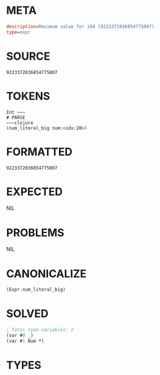 # META
~~~ini
description=Maximum value for i64 (9223372036854775807)
type=expr
~~~
# SOURCE
~~~roc
9223372036854775807
~~~
# TOKENS
~~~text
Int ~~~
# PARSE
~~~clojure
(num_literal_big num:<idx:20>)
~~~
# FORMATTED
~~~roc
9223372036854775807
~~~
# EXPECTED
NIL
# PROBLEMS
NIL
# CANONICALIZE
~~~clojure
(Expr.num_literal_big)
~~~
# SOLVED
~~~clojure
; Total type variables: 2
(var #0 _)
(var #1 Num *)
~~~
# TYPES
~~~roc
~~~
